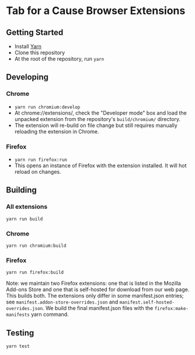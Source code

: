 # Tab for a Cause Browser Extensions

## Getting Started

* Install [Yarn](https://yarnpkg.com/en/)
* Clone this repository
* At the root of the repository, run `yarn`

## Developing

### Chrome
* `yarn run chromium:develop`
* At chrome://extensions/, check the "Developer mode" box and load the unpacked extension from the repository's `build/chromium/` directory.
* The extension will re-build on file change but still requires manually reloading the extension in Chrome.

### Firefox
* `yarn run firefox:run`
* This opens an instance of Firefox with the extension installed. It will hot reload on changes.

## Building

### All extensions
`yarn run build`

### Chrome
`yarn run chromium:build`

### Firefox
`yarn run firefox:build`

Note: we maintain two Firefox extensions: one that is listed in the Mozilla Add-ons Store and one that is self-hosted for download from our web page. This builds both. The extensions only differ in some manifest.json entries; see `manifest.addon-store-overrides.json` and `manifest.self-hosted-overrides.json`. We build the final manifest.json files with the `firefox:make-manifests` yarn command.

## Testing
`yarn test`
